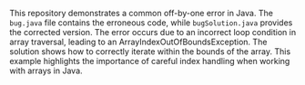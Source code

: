 This repository demonstrates a common off-by-one error in Java. The `bug.java` file contains the erroneous code, while `bugSolution.java` provides the corrected version. The error occurs due to an incorrect loop condition in array traversal, leading to an ArrayIndexOutOfBoundsException.  The solution shows how to correctly iterate within the bounds of the array. This example highlights the importance of careful index handling when working with arrays in Java.